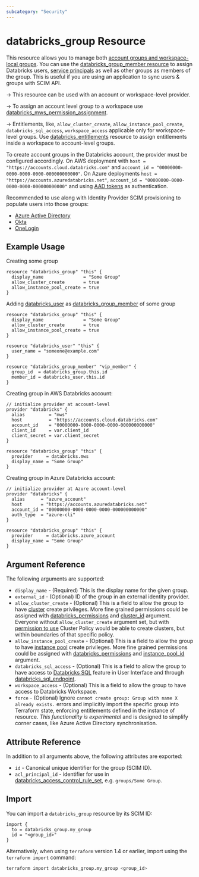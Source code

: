 ```yaml
---
subcategory: "Security"
---
```

# databricks_group Resource

This resource allows you to manage both [account groups and workspace-local groups](https://docs.databricks.com/administration-guide/users-groups/groups.html). You can use the [databricks_group_member resource](group_member.md) to assign Databricks users, [service principals](service_principal.md) as well as other groups as members of the group. This is useful if you are using an application to sync users & groups with SCIM API.

-> This resource can be used with an account or workspace-level provider.

-> To assign an account level group to a workspace use [databricks_mws_permission_assignment](mws_permission_assignment.md).

-> Entitlements, like, `allow_cluster_create`, `allow_instance_pool_create`, `databricks_sql_access`, `workspace_access` applicable only for workspace-level groups.  Use [databricks_entitlements](entitlements.md) resource to assign entitlements inside a workspace to account-level groups.

To create account groups in the Databricks account, the provider must be configured accordingly. On AWS deployment with `host = "https://accounts.cloud.databricks.com"` and `account_id = "00000000-0000-0000-0000-000000000000"`. On Azure deployments `host = "https://accounts.azuredatabricks.net"`, `account_id = "00000000-0000-0000-0000-000000000000"` and using [AAD tokens](https://registry.terraform.io/providers/databricks/databricks/latest/docs#special-configurations-for-azure) as authentication.

Recommended to use along with Identity Provider SCIM provisioning to populate users into those groups:

* [Azure Active Directory](https://docs.microsoft.com/en-us/azure/databricks/administration-guide/users-groups/scim/aad)
* [Okta](https://docs.databricks.com/administration-guide/users-groups/scim/okta.html)
* [OneLogin](https://docs.databricks.com/administration-guide/users-groups/scim/onelogin.html)

## Example Usage

Creating some group

```hcl
resource "databricks_group" "this" {
  display_name               = "Some Group"
  allow_cluster_create       = true
  allow_instance_pool_create = true
}
```

Adding [databricks_user](user.md) as [databricks_group_member](group_member.md) of some group

```hcl
resource "databricks_group" "this" {
  display_name               = "Some Group"
  allow_cluster_create       = true
  allow_instance_pool_create = true
}

resource "databricks_user" "this" {
  user_name = "someone@example.com"
}

resource "databricks_group_member" "vip_member" {
  group_id  = databricks_group.this.id
  member_id = databricks_user.this.id
}
```

Creating group in AWS Databricks account:

```hcl
// initialize provider at account-level
provider "databricks" {
  alias         = "mws"
  host          = "https://accounts.cloud.databricks.com"
  account_id    = "00000000-0000-0000-0000-000000000000"
  client_id     = var.client_id
  client_secret = var.client_secret
}

resource "databricks_group" "this" {
  provider     = databricks.mws
  display_name = "Some Group"
}
```

Creating group in Azure Databricks account:

```hcl
// initialize provider at Azure account-level
provider "databricks" {
  alias      = "azure_account"
  host       = "https://accounts.azuredatabricks.net"
  account_id = "00000000-0000-0000-0000-000000000000"
  auth_type  = "azure-cli"
}

resource "databricks_group" "this" {
  provider     = databricks.azure_account
  display_name = "Some Group"
}
```

## Argument Reference

The following arguments are supported:

* `display_name` -  (Required) This is the display name for the given group.
* `external_id` - (Optional) ID of the group in an external identity provider.
* `allow_cluster_create` -  (Optional) This is a field to allow the group to have [cluster](cluster.md) create privileges. More fine grained permissions could be assigned with [databricks_permissions](permissions.md#Cluster-usage) and [cluster_id](permissions.md#cluster_id) argument. Everyone without `allow_cluster_create` argument set, but with [permission to use](permissions.md#Cluster-Policy-usage) Cluster Policy would be able to create clusters, but within boundaries of that specific policy.
* `allow_instance_pool_create` -  (Optional) This is a field to allow the group to have [instance pool](instance_pool.md) create privileges. More fine grained permissions could be assigned with [databricks_permissions](permissions.md#Instance-Pool-usage) and [instance_pool_id](permissions.md#instance_pool_id) argument.
* `databricks_sql_access` - (Optional) This is a field to allow the group to have access to [Databricks SQL](https://databricks.com/product/databricks-sql) feature in User Interface and through [databricks_sql_endpoint](sql_endpoint.md).
* `workspace_access` - (Optional) This is a field to allow the group to have access to Databricks Workspace.
* `force` - (Optional) Ignore `cannot create group: Group with name X already exists.` errors and implicitly import the specific group into Terraform state, enforcing entitlements defined in the instance of resource. _This functionality is experimental_ and is designed to simplify corner cases, like Azure Active Directory synchronisation.

## Attribute Reference

In addition to all arguments above, the following attributes are exported:

* `id` - Canonical unique identifier for the group (SCIM ID).
* `acl_principal_id` - identifier for use in [databricks_access_control_rule_set](access_control_rule_set.md), e.g. `groups/Some Group`.

## Import

You can import a `databricks_group` resource by its SCIM ID:

```hcl
import {
  to = databricks_group.my_group
  id = "<group_id>"
}
```

Alternatively, when using `terraform` version 1.4 or earlier, import using the `terraform import` command:

```bash
terraform import databricks_group.my_group <group_id>
```
